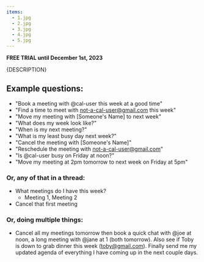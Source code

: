 ```yaml
---
items:
  - 1.jpg
  - 2.jpg
  - 3.jpg
  - 4.jpg
  - 5.jpg
---
```


**FREE TRIAL until December 1st, 2023**

{DESCRIPTION}

## Example questions:

- "Book a meeting with @cal-user this week at a good time"
- "Find a time to meet with not-a-cal-user@gmail.com this week"
- "Move my meeting with [Someone's Name] to next week"
- "What does my week look like?"
- "When is my next meeting?"
- "What is my least busy day next week?"
- "Cancel the meeting with [Someone's Name]"
- "Reschedule the meeting with not-a-cal-user@gmail.com"
- "Is @cal-user busy on Friday at noon?"
- "Move my meeting at 2pm tomorrow to next week on Friday at 5pm"

### Or, any of that in a thread:

- What meetings do I have this week?
  - Meeting 1, Meeting 2
- Cancel that first meeting

### Or, doing multiple things:

- Cancel all my meetings tomorrow then book a quick chat with @joe at noon, a long meeting with @jane at 1 (both tomorrow). Also see if Toby is down to grab dinner this week (toby@gmail.com). Finally send me my updated agenda of everything I have coming up in the next couple days.

